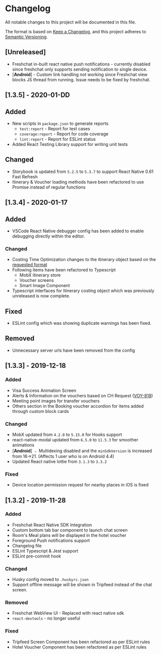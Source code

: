 # Changelog

All notable changes to this project will be documented in this file.

The format is based on [Keep a Changelog](https://keepachangelog.com/en/1.0.0/),
and this project adheres to [Semantic Versioning](https://semver.org/spec/v2.0.0.html).

## [Unreleased]

- Freshchat in-built react native push notifications - currently disabled since freshchat only supports sending notification to single device.
- [**Android**] - Custom link handling not working since Freshchat view blocks JS thread from running. Issue needs to be fixed by freshchat.

## [1.3.5] - 2020-01-DD

## Added

- New scripts in `package.json` to generate reports
  - `test:report` - Report for test cases
  - `coverage:report` - Report for code coverage
  - `lint:report` - Report for ESLint status
- Added React Testing Library support for writing unit tests

## Changed

- Storybook is updated from `5.2.5` to `5.3.7` to support React Native 0.61 Fast Refresh
- Itinerary & Voucher loading methods have been refactored to use Promise instead of regular functions

## [1.3.4] - 2020-01-17

## Added

- VSCode React Native debugger config has been added to enable debugging directly within the editor.

### Changed

- Costing Time Optimization changes to the itinerary object based on the [requested format](https://wwmib.slack.com/archives/GNZ7X85A6/p1576733138001200)
- Following items have been refactored to Typescript
  - MobX itinerary store
  - Voucher screens
  - Smart Image Component
- Typescript interfaces for Itinerary costing object which was previously unreleased is now complete.

## Fixed

- ESLint config which was showing duplicate warnings has been fixed.

## Removed

- Unnecessary server urls have been removed from the config

## [1.3.3] - 2019-12-18

### Added

- Visa Success Animation Screen
- Alerts & Information on the vouchers based on CH Request ([VOY-818](https://pickyourtrail.atlassian.net/browse/VOY-818))
- Meeting point images for transfer vouchers
- Others section in the Booking voucher accordion for items added through custom block cards

### Changed

- MobX updated from `4.2.0` to `5.15.0` for Hooks support
- react-native-modal updated from `6.5.0` to `11.5.3` for smoother animations
- [**Android**] ﹣ Multidexing disabled and the `minSdkVersion` is increased from 16->21. (Affects 1 user who is on Android 4.4)
- Updated React native lottie from `3.1.3` to `3.3.2`

### Fixed

- Device location permission request for nearby places in iOS is fixed

## [1.3.2] - 2019-11-28

### Added

- Freshchat React Native SDK Integration
- Custom bottom tab bar component to launch chat screen
- Room's Meal plans will be displayed in the hotel voucher
- Foreground Push notifications support
- Changelog file
- ESLint Typescript & Jest support
- ESLint pre-commit hook

### Changed

- Husky config moved to `.huskyrc.json`
- Support offline message will be shown in Tripfeed instead of the chat screen.

### Removed

- Freshchat WebView UI - Replaced with react native sdk
- `react-devtools` - no longer useful

### Fixed

- Tripfeed Screen Component has been refactored as per ESLint rules
- Hotel Voucher Component has been refactored as per ESLint rules
